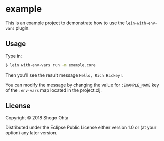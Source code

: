 # example

This is an example project to demonstrate how to use the `lein-with-env-vars` plugin.

## Usage

Type in:

```sh
$ lein with-env-vars run -m example.core
```

Then you'll see the result message `Hello, Rich Hickey!`.

You can modify the message by changing the value for `:EXAMPLE_NAME` key of the `:env-vars` map located in the project.clj.

## License

Copyright © 2018 Shogo Ohta

Distributed under the Eclipse Public License either version 1.0 or (at
your option) any later version.
